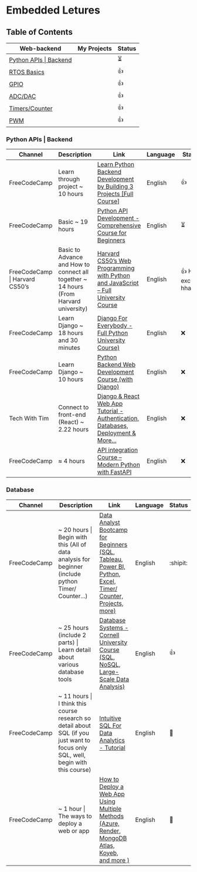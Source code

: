 # Embedded Letures

## Table of Contents

| Web-backend                                                        | My Projects | Status |
| ------------------------------------------------------------------ | ----------- | ------ |
| [Python APIs \| Backend](#python-apis--backend "Goto Python APIs") |             | ⏳     |
| [RTOS Basics](#database)                                           |             | :+1:   |
| [GPIO](#database)                                                  |             | :+1:   |
| [ADC/DAC](#database)                                               |             | :+1:   |
| [Timers/Counter](#database)                                        |             | :+1:   |
| [PWM](#database)                                                   |             | :+1:   |

<!-- ##  OpenCV, Data structures and Algorithms (python), R, FreeRTOS Basic, Vector Database, GitHub Actions, Timer/ Counter, Generative AI -->

### Python APIs | Backend

| Channel                        | Description                                                                           | Link                                                                                                                                                   | Language | Status                   |
| ------------------------------ | ------------------------------------------------------------------------------------- | ------------------------------------------------------------------------------------------------------------------------------------------------------ | -------- | ------------------------ |
| FreeCodeCamp                   | Learn through project ~ 10 hours                                                      | [Learn Python Backend Development by Building 3 Projects \[Full Course\]](https://www.youtube.com/watch?v=ftKiHCDVwfA&list=LL&index=1&t=263s)          | English  | :+1:                     |
| FreeCodeCamp                   | Basic ~ 19 hours                                                                      | [Python API Development - Comprehensive Course for Beginners](https://www.youtube.com/watch?v=0sOvCWFmrtA&list=LL&index=1&t=2s)                        | English  | ⏳                       |
| FreeCodeCamp \| Harvard CS50’s | Basic to Advance and How to connect all together ~ 14 hours (From Harvard university) | [Harvard CS50’s Web Programming with Python and JavaScript – Full University Course](https://www.youtube.com/watch?v=vzGllw18DkA&list=LL&index=2&t=0s) | English  | :+1: How exciting hhaaa. |
| FreeCodeCamp                   | Learn Django ~ 18 hours and 30 minutes                                                | [Django For Everybody - Full Python University Course)](https://www.youtube.com/watch?v=o0XbHvKxw7Y&list=LL&index=3)                                   | English  | :x:                      |
| FreeCodeCamp                   | Learn Django ~ 10 hours                                                               | [Python Backend Web Development Course (with Django)](https://www.youtube.com/watch?v=jBzwzrDvZ18&list=LL&index=2)                                     | English  | :x:                      |
| Tech With Tim                  | Connect to front-end (React) ~ 2.22 hours                                             | [Django & React Web App Tutorial - Authentication, Databases, Deployment & More...](https://www.youtube.com/watch?v=c-QsfbznSXI&list=LL&index=6)       | English  | :x:                      |
| FreeCodeCamp                   | ≈ 4 hours                                                                             | [API integration Course – Modern Python with FastAPI](https://youtube.com/watch?v=rkPIftzu1pQ&list=LL&index=4)                                         | English  | :x:                      |

### Database

| Channel      | Description                                                                                                                       | Link                                                                                                                                                                             | Language | Status   |
| ------------ | --------------------------------------------------------------------------------------------------------------------------------- | -------------------------------------------------------------------------------------------------------------------------------------------------------------------------------- | -------- | -------- |
| FreeCodeCamp | ~ 20 hours \| Begin with this (All of data analysis for beginner (include python Timer/ Counter...)                               | [Data Analyst Bootcamp for Beginners (SQL, Tableau, Power BI, Python, Excel, Timer/ Counter, Projects, more)](https://www.youtube.com/watch?v=PSNXoAs2FtQ&list=LL&index=4&t=21s) | English  | :shipit: |
| FreeCodeCamp | ~ 25 hours (include 2 parts) \| Learn detail about various database tools                                                         | [Database Systems - Cornell University Course (SQL, NoSQL, Large-Scale Data Analysis)](https://www.youtube.com/watch?v=4cWkVbC2bNE&list=LL&index=2)                              | English  | :+1:     |
| FreeCodeCamp | ~ 11 hours \| I think this course research so detail about SQL (if you just want to focus only SQL, well, begin with this course) | [Intuitive SQL For Data Analytics - Tutorial](https://www.youtube.com/watch?v=mXW7JHJM34k&list=LL&index=5)                                                                       | English  | 🔰       |
| FreeCodeCamp | ~ 1 hour \| The ways to deploy a web or app                                                                                       | [How to Deploy a Web App Using Multiple Methods (Azure, Render, MongoDB Atlas, Koyeb, and more )](https://www.youtube.com/watch?v=vROMXzOWqec&list=LL&index=1)                   | English  | 🤯       |
